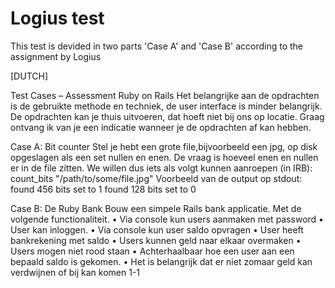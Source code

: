 # Logius test

This test is devided in two parts 'Case A' and 'Case B' according to the assignment by Logius

[DUTCH]

Test Cases – Assessment Ruby on Rails
Het belangrijke aan de opdrachten is de gebruikte methode en techniek, de user interface is minder belangrijk.
De opdrachten kan je thuis uitvoeren, dat hoeft niet bij ons op locatie. Graag ontvang ik van je een indicatie wanneer je de opdrachten af kan hebben.

Case A: Bit counter
Stel je hebt een grote file,bijvoorbeeld een jpg, op disk opgeslagen als een set nullen en enen. De vraag is hoeveel enen en nullen er in de file zitten.
We willen dus iets als volgt kunnen aanroepen (in IRB): count_bits "/path/to/some/file.jpg" Voorbeeld van de output op stdout:
found 456 bits set to 1 found 128 bits set to 0

Case B: De Ruby Bank
Bouw een simpele Rails bank applicatie. Met de volgende functionaliteit.
• Via console kun users aanmaken met password
• User kan inloggen.
• Via console kun user saldo opvragen
• User heeft bankrekening met saldo
• Users kunnen geld naar elkaar overmaken
• Users mogen niet rood staan
• Achterhaalbaar hoe een user aan een bepaald saldo is gekomen.
• Het is belangrijk dat er niet zomaar geld kan verdwijnen of bij kan komen
 1-1
